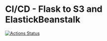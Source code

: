 # CI/CD - Flask to S3 and ElastickBeanstalk


[![Actions Status](https://github.com/dkoval-py/GitHub-Actions-AWS/actions/workflows/CI-CD-Flask-S3-ElasticBeanstalk/badge.svg)](https://github.com/dkoval-py/GitHub-Actions-AWS/actions)
